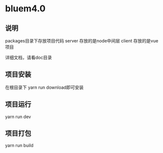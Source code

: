 # bluem4.0

## 说明
packages目录下存放项目代码
server 存放的是node中间层
client 存放的是vue项目

详细文档，请看doc目录

## 项目安装
在根目录下 yarn run download即可安装

## 项目运行
yarn run dev

## 项目打包
yarn run build